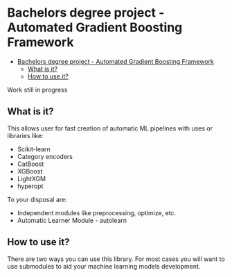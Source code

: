 # Bachelors degree project - Automated Gradient Boosting Framework

- [Bachelors degree project - Automated Gradient Boosting Framework](#bachelors-degree-project---automated-gradient-boosting-framework)
  - [What is it?](#what-is-it)
  - [How to use it?](#how-to-use-it)


Work still in progress

## What is it?

This allows user for fast creation of automatic ML pipelines with uses or libraries like:

- Scikit-learn
- Category encoders
- CatBoost
- XGBoost
- LightXGM
- hyperopt

To your disposal are:

- Independent modules like preprocessing, optimize, etc.
- Automatic Learner Module - autolearn

## How to use it?

There are two ways you can use this library. For most cases you will want to use submodules to aid your machine learning models development.


